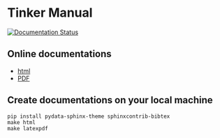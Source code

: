 Tinker Manual
=============

[![Documentation Status](https://readthedocs.org/projects/tinkerdoc/badge/?version=latest)](https://tinkerdoc.readthedocs.io/en/latest/?badge=latest)

## Online documentations
- [html](https://tinkerdoc.readthedocs.io/en/latest/)
- [PDF](https://tinkerdoc.readthedocs.io/_/downloads/en/latest/pdf/)

## Create documentations on your local machine
```
pip install pydata-sphinx-theme sphinxcontrib-bibtex
make html
make latexpdf
```

